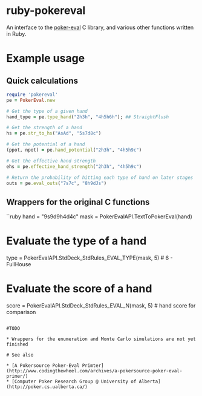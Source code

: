 # ruby-pokereval

An interface to the [poker-eval](http://pokersource.sourceforge.net/) C library, and various other functions written in Ruby.

# Example usage
## Quick calculations
```ruby
require 'pokereval'
pe = PokerEval.new

# Get the type of a given hand
hand_type = pe.type_hand("2h3h", "4h5h6h"); ## StraightFlush

# Get the strength of a hand
hs = pe.str_to_hs("AsAd", "5s7d8c")

# Get the potential of a hand
(ppot, npot) = pe.hand_potential("2h3h", "4h5h9c")

# Get the effective hand strength
ehs = pe.effective_hand_strength("2h3h", "4h5h9c")

# Return the probability of hitting each type of hand on later stages
outs = pe.eval_outs("7s7c", "8h9dJs")
```

## Wrappers for the original C functions
``ruby
hand = "9s9d9h4d4c"
mask = PokerEvalAPI.TextToPokerEval(hand)

# Evaluate the type of a hand
type = PokerEvalAPI.StdDeck_StdRules_EVAL_TYPE(mask, 5) # 6 - FullHouse

# Evaluate the score of a hand
score = PokerEvalAPI.StdDeck_StdRules_EVAL_N(mask, 5) # hand score for comparison
```

#TODO

* Wrappers for the enumeration and Monte Carlo simulations are not yet finished

# See also

* [A Pokersource Poker-Eval Primter](http://www.codingthewheel.com/archives/a-pokersource-poker-eval-primer/)
* [Computer Poker Research Group @ University of Alberta](http://poker.cs.ualberta.ca/)
